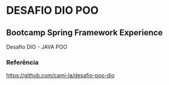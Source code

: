 # DESAFIO DIO POO

## Bootcamp Spring Framework Experience
Desafio DIO - JAVA POO

### Referência
https://github.com/cami-la/desafio-poo-dio
